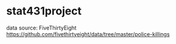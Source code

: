 # stat431project

data source: FiveThirtyEight https://github.com/fivethirtyeight/data/tree/master/police-killings
